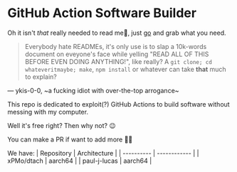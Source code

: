 # GitHub Action Software Builder
Oh it isn't *that* really needed to read me🥱, just [go](https://github.com/ykis-0-0/software-builder/actions) and grab what you need.

> Everybody hate READMEs, it's only use is to slap a 10k-words document on eveyone's face while yelling "READ ALL OF THIS BEFORE EVEN DOING ANYTHING!", like really? A `git clone; cd whateveritmaybe; make`, `npm install` or  whatever can take **that** much to explain?

&mdash; ykis-0-0, ~a fucking idiot with over-the-top arrogance~

This repo is dedicated to exploit(?) GitHub Actions to build software without messing with my computer.

Well it's free right? Then why not? 😉

You can make a PR if want to add more 💁‍♂️

We have:
| Repository   | Architecture |
| ----------   | ------------ |
| xPMo/dtach   | aarch64 |
| paul-j-lucas | aarch64 |